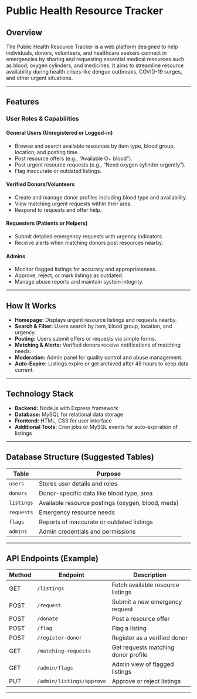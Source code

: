 # Public Health Resource Tracker

## Overview

The Public Health Resource Tracker is a web platform designed to help individuals, donors, volunteers, and healthcare seekers connect in emergencies by sharing and requesting essential medical resources such as blood, oxygen cylinders, and medicines. It aims to streamline resource availability during health crises like dengue outbreaks, COVID-19 surges, and other urgent situations.

---

## Features

### User Roles & Capabilities

#### General Users (Unregistered or Logged-in)
- Browse and search available resources by item type, blood group, location, and posting time.
- Post resource offers (e.g., “Available O+ blood”).
- Post urgent resource requests (e.g., “Need oxygen cylinder urgently”).
- Flag inaccurate or outdated listings.

#### Verified Donors/Volunteers
- Create and manage donor profiles including blood type and availability.
- View matching urgent requests within their area.
- Respond to requests and offer help.

#### Requesters (Patients or Helpers)
- Submit detailed emergency requests with urgency indicators.
- Receive alerts when matching donors post resources nearby.

#### Admins
- Monitor flagged listings for accuracy and appropriateness.
- Approve, reject, or mark listings as outdated.
- Manage abuse reports and maintain system integrity.

---

## How It Works

- **Homepage:** Displays urgent resource listings and requests nearby.
- **Search & Filter:** Users search by item, blood group, location, and urgency.
- **Posting:** Users submit offers or requests via simple forms.
- **Matching & Alerts:** Verified donors receive notifications of matching needs.
- **Moderation:** Admin panel for quality control and abuse management.
- **Auto-Expire:** Listings expire or get archived after 48 hours to keep data current.

---

## Technology Stack

- **Backend:** Node.js with Express framework
- **Database:** MySQL for relational data storage
- **Frontend:** HTML, CSS for user interface
- **Additional Tools:** Cron jobs or MySQL events for auto-expiration of listings

---

## Database Structure (Suggested Tables)

| Table      | Purpose                                      |
| ---------- | -------------------------------------------- |
| `users`    | Stores user details and roles                |
| `donors`   | Donor-specific data like blood type, area   |
| `listings` | Available resource postings (oxygen, blood, meds) |
| `requests` | Emergency resource needs                      |
| `flags`    | Reports of inaccurate or outdated listings   |
| `admins`   | Admin credentials and permissions             |

---

## API Endpoints (Example)

| Method | Endpoint            | Description                           |
| ------ | ------------------- | --------------------------------      |
| GET    | `/listings`         | Fetch available resource listings     |
| POST   | `/request`          | Submit a new emergency request        |
| POST   | `/donate`           | Post a resource offer                 |
| POST   | `/flag`             | Flag a listing                        |
| POST   | `/register-donor`   | Register as a verified donor          |
| GET    | `/matching-requests`| Get requests matching donor profile   |
| GET    | `/admin/flags`      | Admin view of flagged listings        |
| PUT    | `/admin/listings/approve` | Approve or reject listings      |

---

